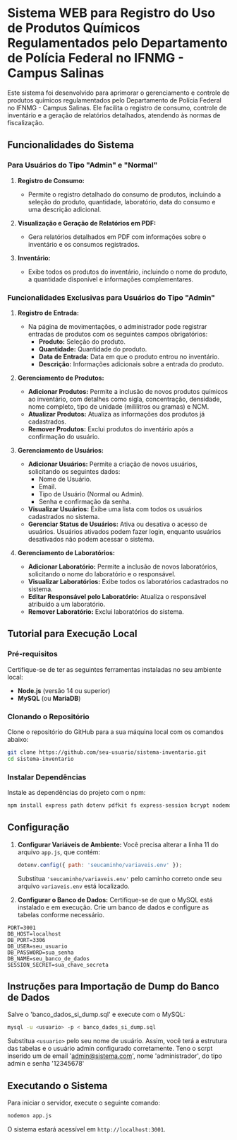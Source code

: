 # Sistema WEB para Registro do Uso de Produtos Químicos Regulamentados pelo Departamento de Polícia Federal no IFNMG - Campus Salinas

Este sistema foi desenvolvido para aprimorar o gerenciamento e controle de produtos químicos regulamentados pelo Departamento de Polícia Federal no IFNMG - Campus Salinas. Ele facilita o registro de consumo, controle de inventário e a geração de relatórios detalhados, atendendo às normas de fiscalização.

## Funcionalidades do Sistema

### Para Usuários do Tipo "Admin" e "Normal"

1. **Registro de Consumo:**
   - Permite o registro detalhado do consumo de produtos, incluindo a seleção do produto, quantidade, laboratório, data do consumo e uma descrição adicional.

2. **Visualização e Geração de Relatórios em PDF:**
   - Gera relatórios detalhados em PDF com informações sobre o inventário e os consumos registrados.

3. **Inventário:**
   - Exibe todos os produtos do inventário, incluindo o nome do produto, a quantidade disponível e informações complementares.

### Funcionalidades Exclusivas para Usuários do Tipo "Admin"

1. **Registro de Entrada:**
   - Na página de movimentações, o administrador pode registrar entradas de produtos com os seguintes campos obrigatórios:
     - **Produto:** Seleção do produto.
     - **Quantidade:** Quantidade do produto.
     - **Data de Entrada:** Data em que o produto entrou no inventário.
     - **Descrição:** Informações adicionais sobre a entrada do produto.

2. **Gerenciamento de Produtos:**
   - **Adicionar Produtos:** Permite a inclusão de novos produtos químicos ao inventário, com detalhes como sigla, concentração, densidade, nome completo, tipo de unidade (mililitros ou gramas) e NCM.
   - **Atualizar Produtos:** Atualiza as informações dos produtos já cadastrados.
   - **Remover Produtos:** Exclui produtos do inventário após a confirmação do usuário.

3. **Gerenciamento de Usuários:**
   - **Adicionar Usuários:** Permite a criação de novos usuários, solicitando os seguintes dados:
     - Nome de Usuário.
     - Email.
     - Tipo de Usuário (Normal ou Admin).
     - Senha e confirmação da senha.
   - **Visualizar Usuários:** Exibe uma lista com todos os usuários cadastrados no sistema.
   - **Gerenciar Status de Usuários:** Ativa ou desativa o acesso de usuários. Usuários ativados podem fazer login, enquanto usuários desativados não podem acessar o sistema.

4. **Gerenciamento de Laboratórios:**
   - **Adicionar Laboratório:** Permite a inclusão de novos laboratórios, solicitando o nome do laboratório e o responsável.
   - **Visualizar Laboratórios:** Exibe todos os laboratórios cadastrados no sistema.
   - **Editar Responsável pelo Laboratório:** Atualiza o responsável atribuído a um laboratório.
   - **Remover Laboratório:** Exclui laboratórios do sistema.


## Tutorial para Execução Local

### Pré-requisitos

Certifique-se de ter as seguintes ferramentas instaladas no seu ambiente local:

- **Node.js** (versão 14 ou superior)
- **MySQL** (ou **MariaDB**)

### Clonando o Repositório

Clone o repositório do GitHub para a sua máquina local com os comandos abaixo:

```bash
git clone https://github.com/seu-usuario/sistema-inventario.git
cd sistema-inventario
```

### Instalar Dependências

Instale as dependências do projeto com o npm:

```bash
npm install express path dotenv pdfkit fs express-session bcrypt nodemon

```

## Configuração

1. **Configurar Variáveis de Ambiente:**
   Você precisa alterar a linha 11 do arquivo `app.js`, que contém:
   ```javascript
   dotenv.config({ path: 'seucaminho/variaveis.env' });
   ```
   Substitua `'seucaminho/variaveis.env'` pelo caminho correto onde seu arquivo `variaveis.env` está localizado.

2. **Configurar o Banco de Dados:**
   Certifique-se de que o MySQL está instalado e em execução. Crie um banco de dados e configure as tabelas conforme necessário.

```plaintext
PORT=3001
DB_HOST=localhost
DB_PORT=3306
DB_USER=seu_usuario
DB_PASSWORD=sua_senha
DB_NAME=seu_banco_de_dados
SESSION_SECRET=sua_chave_secreta
```
## Instruções para Importação de Dump do Banco de Dados
Salve o 'banco_dados_si_dump.sql' e execute com o MySQL:

```bash
mysql -u <usuario> -p < banco_dados_si_dump.sql
```

Substitua `<usuario>` pelo seu nome de usuário. Assim, você terá a estrutura das tabelas e o usuário admin configurado corretamente.  Teno o scrpt inserido um  de email 'admin@sistema.com', nome 'administrador', do tipo admin e senha '12345678'

## Executando o Sistema

Para iniciar o servidor, execute o seguinte comando:

```bash
nodemon app.js
```

O sistema estará acessível em `http://localhost:3001`.

